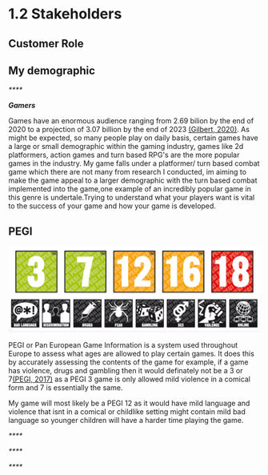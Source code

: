 # 1.2 Stakeholders

## Customer Role

## My demographic&#x20;

_****_

_**Gamers**_

Games have an enormous audience ranging from 2.69 bilion by the end of 2020 to a projection of 3.07 billion by the end of 2023 [(Gilbert, 2020)](../reference-list.md). As might be expected, so many people play on daily basis, certain games have a large or small demographic within the gaming industry, games like 2d platformers, action games and turn based RPG's are the more popular games in the industry. My game falls under a platformer/ turn based combat game which there are not many from research I conducted, im aiming to make the game appeal to a larger demographic with the turn based combat implemented into the game,one example of an incredibly popular game in this genre is undertale.Trying to understand what your players want is vital to the success of your game and how your game is developed.





## PEGI

![](<../.gitbook/assets/download (2).png>)



PEGI or Pan European Game Information is a system used throughout Europe to assess what ages are allowed to play certain games. It does this by accurately assessing the contents of the game for example, if a game has violence, drugs and gambling then it would definately not be a 3 or 7[(PEGI, 2017)](../reference-list.md) as a PEGI 3 game is only allowed mild violence in a comical form and 7 is essentially the same.

My game will most likely be a PEGI 12 as it would have mild language and violence that isnt in a comical or childlike setting might contain mild bad language so younger children will have a harder time playing the game.



&#x20;







&#x20;    &#x20;

&#x20;       &#x20;

_****_

_****_

_****_

